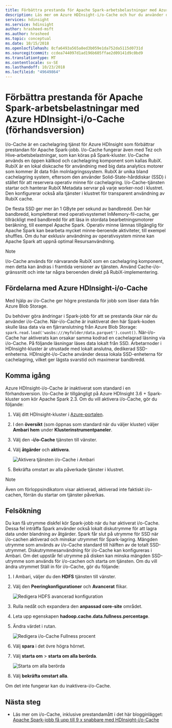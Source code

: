 ```yaml
---
title: Förbättra prestanda för Apache Spark-arbetsbelastningar med Azure HDInsight-i/o-Cache (förhandsversion)
description: Läs mer om Azure HDInsight-i/o-Cache och hur du använder den för att förbättra prestanda för Apache Spark.
services: hdinsight
ms.service: hdinsight
author: hrasheed-msft
ms.author: hrasheed
ms.topic: conceptual
ms.date: 10/15/2018
ms.openlocfilehash: 8cfa6493a565a8ed3b059e1da752da5115d0731d
ms.sourcegitcommit: ccdea744097d1ad196b605ffae2d09141d9c0bd9
ms.translationtype: MT
ms.contentlocale: sv-SE
ms.lasthandoff: 10/23/2018
ms.locfileid: "49649864"
---
```

# <a name="improve-performance-of-apache-spark-workloads-using-azure-hdinsight-io-cache-preview"></a>Förbättra prestanda för Apache Spark-arbetsbelastningar med Azure HDInsight-i/o-Cache (förhandsversion)

I/o-Cache är en cachelagring tjänst för Azure HDInsight som förbättrar prestandan för Apache Spark-jobb. I/o-Cache fungerar även med Tez och Hive-arbetsbelastningar, som kan köras på Spark-kluster. I/o-Cache används en öppen källkod och cachelagring komponent som kallas RubiX. RubiX är en lokal diskcache för användning med big data analytics motorer som kommer åt data från molnlagringssystem. RubiX är unika bland cachelagring system, eftersom den använder Solid-State-hårddiskar (SSD) i stället för att reservera operativ minne för cachelagring. I/o-Cache-tjänsten startar och hanterar RubiX Metadata servrar på varje worker-nod i klustret. Den konfigurerar också alla tjänster i klustret för transparent användning av RubiX cache.

De flesta SSD ger mer än 1 GByte per sekund av bandbredd. Den här bandbredd, kompletterat med operativsystemet InMemory-fil-cache, ger tillräckligt med bandbredd för att läsa in stordata bearbetningsmotorer beräkning, till exempel Apache Spark. Operativ minne lämnas tillgänglig för Apache Spark kan bearbeta mycket minne-beroende aktiviteter, till exempel shuffles. Om du har exklusiv användning av operativsystem minne kan Apache Spark att uppnå optimal Resursanvändning.  

>[!Note]
>I/o-Cache används för närvarande RubiX som en cachelagring komponent, men detta kan ändras i framtida versioner av tjänsten. Använd Cache-i/o-gränssnitt och inte tar några beroenden direkt på RubiX-implementering.

## <a name="benefits-of-azure-hdinsight-io-cache"></a>Fördelarna med Azure HDInsight-i/o-Cache

Med hjälp av i/o-Cache ger högre prestanda för jobb som läser data från Azure Blob Storage.

Du behöver göra ändringar i Spark-jobb för att se prestanda ökar när du använder i/o-Cache. När-i/o-Cache är inaktiverat den här Spark-koden skulle läsa data via en fjärranslutning från Azure Blob Storage: `spark.read.load('wasbs:///myfolder/data.parquet').count()`. När-i/o-Cache har aktiverats kan orsakar samma kodrad en cachelagrad läsning via i/o-Cache. På följande läsningar läses data lokalt från SSD. Arbetarnoder i HDInsight-kluster är utrustade med lokalt anslutna, dedikerad SSD-enheterna. HDInsight-i/o-Cache använder dessa lokala SSD-enheterna för cachelagring, vilket ger lägsta svarstid och maximerar bandbredd.

## <a name="getting-started"></a>Komma igång

Azure HDInsight-i/o-Cache är inaktiverat som standard i en förhandsversion. I/o-Cache är tillgängligt på Azure HDInsight 3.6 + Spark-kluster som kör Apache Spark 2.3.  Om du vill aktivera i/o-Cache, gör du följande:

1. Välj ditt HDInsight-kluster i [Azure-portalen](https://portal.azure.com).

1. I den **översikt** (som öppnas som standard när du väljer kluster) väljer **Ambari hem** under **Klusterinstrumentpaneler**.

1. Välj den **-i/o-Cache** tjänsten till vänster.

1. Välj **åtgärder** och **aktivera**.

    ![Aktivera tjänsten i/o-Cache i Ambari](./media/apache-spark-improve-performance-iocache/ambariui-enable-iocache.png "att aktivera tjänsten i/o-Cache i Ambari")

1. Bekräfta omstart av alla påverkade tjänster i klustret.

>[!NOTE] 
> Även om förloppsindikatorn visar aktiverad, aktiverad inte faktiskt i/o-cachen, förrän du startar om tjänster påverkas.

## <a name="troubleshooting"></a>Felsökning
  
Du kan få utrymme diskfel kör Spark-jobb när du har aktiverat i/o-Cache. Dessa fel inträffa Spark använder också lokalt diskutrymme för att lagra data under blandning av åtgärder. Spark får slut på utrymme för SSD när i/o-cachen aktiverad och minskar utrymmet för Spark-lagring. Mängden utrymme som används av i/o-Cache standard till hälften av de totalt SSD-utrymmet. Diskutrymmesanvändning för i/o-Cache kan konfigureras i Ambari. Om det uppstår fel utrymme på disken kan minska mängden SSD-utrymme som används för i/o-cachen och starta om tjänsten. Om du vill ändra utrymmet Ställ in för i/o-Cache, gör du följande:

1. I Ambari, väljer du den **HDFS** tjänsten till vänster.

1. Välj den **Peeringkonfigurationer** och **Avancerat** flikar.

    ![Redigera HDFS avancerad konfiguration](./media/apache-spark-improve-performance-iocache/ambariui-hdfs-service-configs-advanced.png "redigera HDFS avancerad konfiguration")

1. Rulla nedåt och expandera den **anpassad core-site** området.

1. Leta upp egenskapen **hadoop.cache.data.fullness.percentage**.

1. Ändra värdet i rutan.

    ![Redigera i/o-Cache Fullness procent](./media/apache-spark-improve-performance-iocache/ambariui-cache-data-fullness-percentage-property.png "redigera IO Cache Fullness-procent")

1. Välj **spara** i det övre högra hörnet.

1. Välj **starta om** > **starta om alla berörda**.

    ![Starta om alla berörda](./media/apache-spark-improve-performance-iocache/ambariui-restart-all-affected.png "starta om alla berörda")

1. Välj **bekräfta omstart alla**.

Om det inte fungerar kan du inaktivera-i/o-Cache.

## <a name="next-steps"></a>Nästa steg

- Läs mer om i/o-Cache, inklusive prestandamått i det här blogginlägget: [Apache Spark-jobb få upp till 9 x snabbare med HDInsight-i/o-Cache](https://azure.microsoft.com/en-us/blog/apache-spark-speedup-with-hdinsight-io-cache/)
